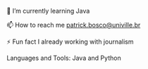 🌱 I’m currently learning Java

📫 How to reach me patrick.bosco@univille.br

⚡ Fun fact I already working with journalism

Languages and Tools:
Java and Python
